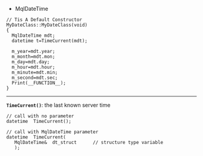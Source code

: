 * MqlDateTime
```mq5
// Tis A Default Constructor
MyDateClass::MyDateClass(void)
{
  MqlDateTime mdt;
  datetime t=TimeCurrent(mdt);

  m_year=mdt.year;
  m_month=mdt.mon;
  m_day=mdt.day;
  m_hour=mdt.hour;
  m_minute=mdt.min;
  m_second=mdt.sec;
  Print(__FUNCTION__);
}
```
---
**```TimeCurrent()```**: the last known server time
```mq5
// call with no parameter
datetime  TimeCurrent();

// call with MqlDateTime parameter
datetime  TimeCurrent( 
   MqlDateTime&  dt_struct      // structure type variable 
   );
```
